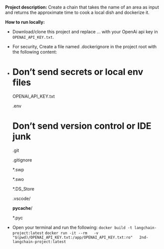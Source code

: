 **Project description:**
Create a chain that takes the name of an area as input and returns the approximate time to cook a local dish and dockerize it. 

**How to run locally:**
- Download/clone this project and replace ... with your OpenAi api key in `OPENAI_API_KEY.txt`.
  
- For security, Create a file named .dockerignore in the project root with the following content:
- 
  # Don’t send secrets or local env files
  
  OPENAI_API_KEY.txt
  
  .env
  
  # Don’t send version control or IDE junk
  
  .git
  
  .gitignore
  
  *.swp
  
  *.swo
  
  *.DS_Store
  
  .vscode/
  
  __pycache__/
  
  *.pyc

- Open your terminal and run the following:
  `docker build -t langchain-project:latest`
  `docker run -it --rm   -v "$(pwd)/OPENAI_API_KEY.txt:/app/OPENAI_API_KEY.txt:ro"   2nd-langchain-project:latest`
  
